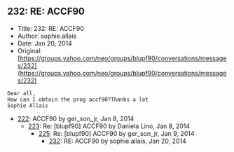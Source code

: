 ## 232: RE: ACCF90

- Title: 232: RE: ACCF90
- Author: sophie.allais
- Date: Jan 20, 2014
- Original: [https://groups.yahoo.com/neo/groups/blupf90/conversations/messages/232](https://groups.yahoo.com/neo/groups/blupf90/conversations/messages/232)

```
Dear all,
How can I obtain the prog accf90?Thanks a lot
Sophie Allais
```

- [222](0222.md): ACCF90 by ger_son_jr, Jan 8, 2014
    - [223](0223.md): Re: [blupf90] ACCF90 by Daniela Lino, Jan 8, 2014
        - [225](0225.md): Re: [blupf90] ACCF90 by ger_son_jr, Jan 9, 2014
            - [232](0232.md): RE: ACCF90 by sophie.allais, Jan 20, 2014
